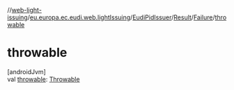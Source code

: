 //[web-light-issuing](../../../../../index.md)/[eu.europa.ec.eudi.web.lightIssuing](../../../index.md)/[EudiPidIssuer](../../index.md)/[Result](../index.md)/[Failure](index.md)/[throwable](throwable.md)

# throwable

[androidJvm]\
val [throwable](throwable.md): [Throwable](https://kotlinlang.org/api/latest/jvm/stdlib/kotlin/-throwable/index.html)
